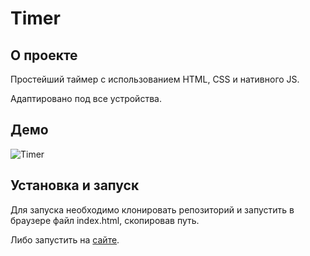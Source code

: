 # Timer

## О проекте

Простейший таймер с использованием HTML, CSS и нативного JS.

Адаптировано под все устройства.

## Демо

![Timer](https://user-images.githubusercontent.com/72670840/217921355-acafd13f-ae50-4151-aad8-46ed464a68e7.gif)

## Установка и запуск

Для запуска необходимо клонировать репозиторий и запустить в браузере файл index.html, скопировав путь.

Либо запустить на [сайте](https://www.mikhailvoevodin.ru/timer/index.html).
